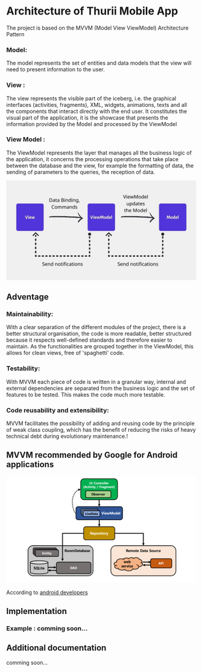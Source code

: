 # Architecture of Thurii Mobile App

The project is based on the MVVM (Model View ViewModel) Architecture Pattern

### Model:
The model represents the set of entities and data models that the view will need to present information to the user.

### View :

The view represents the visible part of the iceberg, i.e. the graphical interfaces (activities, fragments), XML, widgets, animations, texts and all the components that interact directly with the end user. It constitutes the visual part of the application, it is the showcase that presents the information provided by the Model and processed by the ViewModel

### View Model :

The ViewModel represents the layer that manages all the business logic of the application, it concerns the processing operations that take place between the database and the view, for example the formatting of data, the sending of parameters to the queries, the reception of data.

<img alt="schema MVVM" src="./docs/docs_imgs/mvvm.jpeg">

## Adventage

### Maintainability: 
With a clear separation of the different modules of the project, there is a better structural organisation, the code is more readable, better structured because it respects well-defined standards and therefore easier to maintain. As the functionalities are grouped together in the ViewModel, this allows for clean views, free of 'spaghetti' code.

### Testability: 
With MVVM each piece of code is written in a granular way, internal and external dependencies are separated from the business logic and the set of features to be tested. This makes the code much more testable.

### Code reusability and extensibility: 
MVVM facilitates the possibility of adding and reusing code by the principle of weak class coupling, which has the benefit of reducing the risks of heavy technical debt during evolutionary maintenance.!


## MVVM recommended by Google for Android applications

<img alt="google MVVM" src="./docs/docs_imgs/google_mvvm.png">

According to [android developers](https://developer.android.com/topic/architecture)

## Implementation

### Example : comming soon...

## Additional documentation

comming soon...
